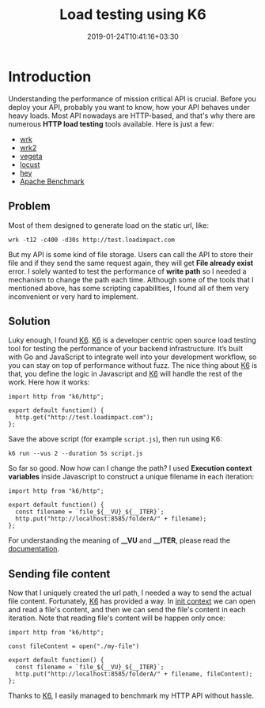 ﻿---
title: "Load testing using K6"
date: 2019-01-24T10:41:16+03:30
draft: false
tags: [K6,performance]
---
# Introduction
Understanding the performance of mission critical API is crucial. Before you deploy your API, probably you want to know, how your API behaves under heavy loads. Most API nowadays are HTTP-based, and that's why there are numerous **HTTP load testing** tools available. Here is just a few:

* [wrk](https://github.com/wg/wrk)
* [wrk2](https://github.com/giltene/wrk2)
* [vegeta](https://github.com/tsenart/vegeta) 
* [locust](https://github.com/locustio/locust)
* [hey](https://github.com/rakyll/hey)
* [Apache Benchmark](https://httpd.apache.org/docs/2.4/programs/ab.html)

## Problem
Most of them designed to generate load on the static url, like:
```
wrk -t12 -c400 -d30s http://test.loadimpact.com
```
But my API is some kind of file storage. Users can call the API to store their file and if they send the same request again, they will get **File already exist** error. I solely wanted to test the performance of **write path** so I needed a mechanism to change the path each time. Although some of the tools that I mentioned above, has some scripting capabilities, I found all of them very inconvenient or very hard to implement.

## Solution
Luky enough, I found [K6](https://k6.io). [K6](https://k6.io) is a developer centric open source load testing tool for testing the performance of your backend infrastructure. It’s built with Go and JavaScript to integrate well into your development workflow, so you can stay on top of performance without fuzz.
The nice thing about [K6](https://k6.io) is that, you define the logic in Javascript and [K6](https://k6.io) will handle the rest of the work. Here how it works:
```
import http from "k6/http";

export default function() {
  http.get("http://test.loadimpact.com");
};
```
Save the above script (for example `script.js`), then run using K6:
```
k6 run --vus 2 --duration 5s script.js 
```
So far so good. Now how can I change the path? I used **Execution context variables** inside
Javascript to construct a unique filename in each iteration:
```
import http from "k6/http";

export default function() {
  const filename = `file_${__VU}_${__ITER}`;
  http.put("http://localhost:8585/folderA/" + filename);
};

```
For understanding the meaning of **__VU** and **__ITER**,
please read the [documentation](https://docs.k6.io/docs/execution-context-variables).

## Sending file content
Now that I uniquely created the url path, I needed a way to send the actual file content. Fortunately, [K6](https://k6.io) has provided a way. In [init context](https://docs.k6.io/docs/init-context) we can open and read a file's content, and then we can send the file's content in each iteration. Note that reading file's content will be happen only once:
```
import http from "k6/http";

const fileContent = open("./my-file")

export default function() {
  const filename = `file_${__VU}_${__ITER}`;
  http.put("http://localhost:8585/folderA/" + filename, fileContent);
};
``` 
Thanks to [K6](https://k6.io), I easily managed to benchmark my HTTP API without hassle.
